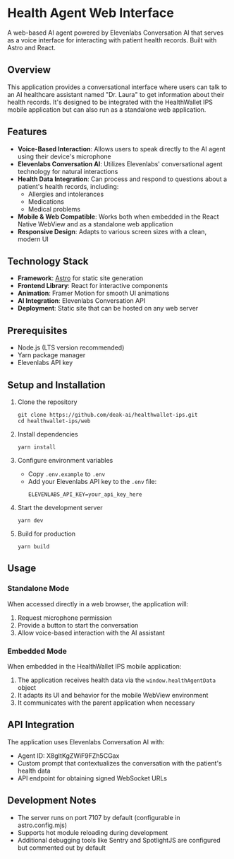 # Health Agent Web Interface

A web-based AI agent powered by Elevenlabs Conversation AI that serves as a voice interface for interacting with patient health records. Built with Astro and React.

## Overview

This application provides a conversational interface where users can talk to an AI healthcare assistant named "Dr. Laura" to get information about their health records. It's designed to be integrated with the HealthWallet IPS mobile application but can also run as a standalone web application.

## Features

- **Voice-Based Interaction**: Allows users to speak directly to the AI agent using their device's microphone
- **Elevenlabs Conversation AI**: Utilizes Elevenlabs' conversational agent technology for natural interactions
- **Health Data Integration**: Can process and respond to questions about a patient's health records, including:
  - Allergies and intolerances
  - Medications
  - Medical problems
- **Mobile & Web Compatible**: Works both when embedded in the React Native WebView and as a standalone web application
- **Responsive Design**: Adapts to various screen sizes with a clean, modern UI

## Technology Stack

- **Framework**: [Astro](https://astro.build/) for static site generation
- **Frontend Library**: React for interactive components
- **Animation**: Framer Motion for smooth UI animations
- **AI Integration**: Elevenlabs Conversation API
- **Deployment**: Static site that can be hosted on any web server

## Prerequisites

- Node.js (LTS version recommended)
- Yarn package manager
- Elevenlabs API key

## Setup and Installation

1. Clone the repository
   ```
   git clone https://github.com/deak-ai/healthwallet-ips.git
   cd healthwallet-ips/web
   ```

2. Install dependencies
   ```
   yarn install
   ```

3. Configure environment variables
   - Copy `.env.example` to `.env`
   - Add your Elevenlabs API key to the `.env` file:
     ```
     ELEVENLABS_API_KEY=your_api_key_here
     ```

4. Start the development server
   ```
   yarn dev
   ```

5. Build for production
   ```
   yarn build
   ```

## Usage

### Standalone Mode

When accessed directly in a web browser, the application will:
1. Request microphone permission
2. Provide a button to start the conversation
3. Allow voice-based interaction with the AI assistant

### Embedded Mode

When embedded in the HealthWallet IPS mobile application:
1. The application receives health data via the `window.healthAgentData` object
2. It adapts its UI and behavior for the mobile WebView environment
3. It communicates with the parent application when necessary

## API Integration

The application uses Elevenlabs Conversation AI with:
- Agent ID: X8gItKgZWiF9FZh5CGax
- Custom prompt that contextualizes the conversation with the patient's health data
- API endpoint for obtaining signed WebSocket URLs

## Development Notes

- The server runs on port 7107 by default (configurable in astro.config.mjs)
- Supports hot module reloading during development
- Additional debugging tools like Sentry and SpotlightJS are configured but commented out by default
